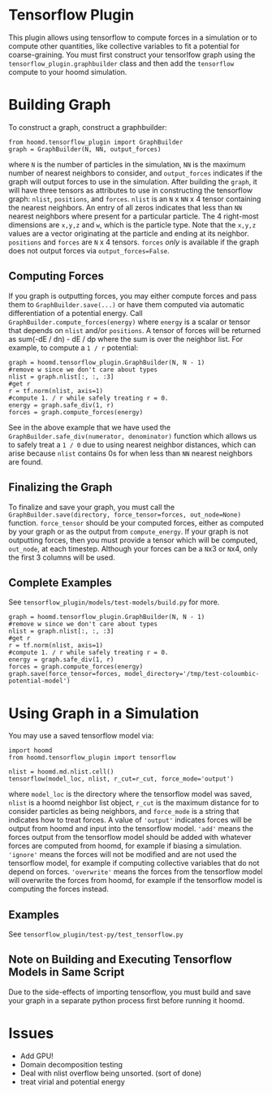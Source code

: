 Tensorflow Plugin
==============

This plugin allows using tensorflow to compute forces in a simulation or to compute other quantities, like collective variables to fit a potential for coarse-graining. You must first construct your tensorlfow graph using the `tensorflow_plugin.graphbuilder` class and then add the `tensorflow` compute to your hoomd simulation.

Building Graph
=====

To construct a graph, construct a graphbuilder:

```
from hoomd.tensorflow_plugin import GraphBuilder
graph = GraphBuilder(N, NN, output_forces)
```

where `N` is the number of particles in the simulation, `NN` is the maximum number of nearest neighbors to consider, and `output_forces` indicates if the graph will output forces to use in the simulation. After building the `graph`, it will have three tensors as attributes to use in constructing the tensorflow graph: `nlist`, `positions`, and `forces`. `nlist` is an `N` x `NN` x 4 tensor containing the nearest neighbors. An entry of all zeros indicates that less than `NN` nearest neighbors where present for a particular particle. The 4 right-most dimensions are `x,y,z` and `w`, which is the particle type. Note that the `x,y,z` values are a vector originating at the particle and ending at its neighbor. `positions` and `forces` are `N` x 4 tensors. `forces` *only* is available if the graph does not output forces via `output_forces=False`.

Computing Forces
-----
If you graph is outputting forces, you may either compute forces and pass them to `GraphBuilder.save(...)` or have them computed via automatic differentiation of a potential energy. Call `GraphBuilder.compute_forces(energy)` where `energy` is a scalar or tensor that depends on `nlist` and/or `positions`. A tensor of forces will be returned as sum(-dE / dn) - dE / dp where the sum is over the neighbor list. For example, to compute a `1 / r` potential:

```
graph = hoomd.tensorflow_plugin.GraphBuilder(N, N - 1)
#remove w since we don't care about types
nlist = graph.nlist[:, :, :3]
#get r
r = tf.norm(nlist, axis=1)
#compute 1. / r while safely treating r = 0.
energy = graph.safe_div(1, r)
forces = graph.compute_forces(energy)
```

See in the above example that we have used the `GraphBuilder.safe_div(numerator, denominator)` function which allows us to safely treat a `1 / 0` due to using nearest neighbor distances, which can arise because `nlist` contains 0s for when less than `NN` nearest neighbors are found.

Finalizing the Graph
----

To finalize and save your graph, you must call the `GraphBuilder.save(directory, force_tensor=forces, out_node=None)` function. `force_tensor` should be your computed forces, either as computed by your graph or as the output from `compute_energy`. If your graph is not outputting forces, then you must provide a tensor which will be computed, `out_node`, at each timestep. Although your forces can be a `N`x3 or `N`x4, only the first 3 columns will be used.

Complete Examples
-----

See `tensorflow_plugin/models/test-models/build.py` for more.

```
graph = hoomd.tensorflow_plugin.GraphBuilder(N, N - 1)
#remove w since we don't care about types
nlist = graph.nlist[:, :, :3]
#get r
r = tf.norm(nlist, axis=1)
#compute 1. / r while safely treating r = 0.
energy = graph.safe_div(1, r)
forces = graph.compute_forces(energy)
graph.save(force_tensor=forces, model_directory='/tmp/test-coloumbic-potential-model')
```



Using Graph in a Simulation
=====

You may use a saved tensorflow model via:

```
import hoomd
from hoomd.tensorflow_plugin import tensorflow

nlist = hoomd.md.nlist.cell()
tensorflow(model_loc, nlist, r_cut=r_cut, force_mode='output')
```

where `model_loc` is the directory where the tensorflow model was saved, `nlist` is a hoomd neighbor list object, `r_cut` is the maximum distance for to consider particles as being neighbors, and `force_mode` is a string that indicates how to treat forces. A value of `'output'` indicates forces will be output from hoomd and input into the tensorflow model. `'add'` means the forces output from the tensorflow model should be added with whatever forces are computed from hoomd, for example if biasing a simulation. `'ignore'` means the forces will not be modified and are not used the tensorflow model, for example if computing collective variables that do not depend on forces. `'overwrite'` means the forces from the tensorflow model will overwrite the forces from hoomd, for example if the tensorflow model is computing the forces instead.

Examples
-----
See `tensorflow_plugin/test-py/test_tensorflow.py`

Note on Building and Executing Tensorflow Models in Same Script
------

Due to the side-effects of importing tensorflow, you must build and save your graph in a separate python process first before running it hoomd.


Issues
====

* Add GPU!
* Domain decomposition testing
* Deal with nlist overflow being unsorted. (sort of done)
* treat virial and potential energy